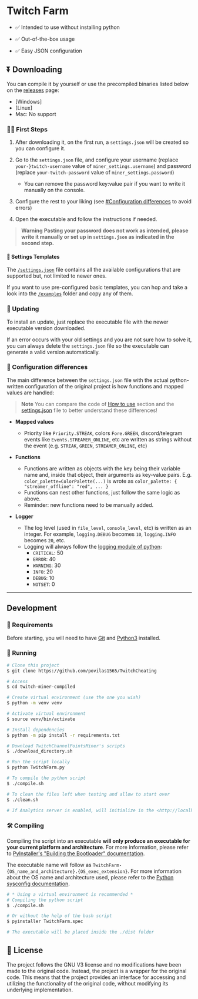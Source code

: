 # Twitch  Farm

* ✅ Intended to use without installing python

* ✅ Out-of-the-box usage

* ✅ Easy JSON configuration

## ⏬ Downloading

You can compile it by yourself or use the precompiled binaries listed below on the [releases](https://github.com/ZEBAS204/twitch-miner-compiled/releases) page:

* [Windows]
* [Linux]
* Mac: No support

### 🏃‍♂️ First Steps

1. After downloading it, on the first run, a `settings.json` will be created so you can configure it.
2. Go to the `settings.json` file, and configure your username (replace `your-}twitch-username` value of `miner_settings.username`) and password (replace `your-twitch-password` value of `miner_settings.password`)
   * You can remove the password key:value pair if you want to write it manually on the console.

3. Configure the rest to your liking (see [#Configuration differences](#-configuration-differences) to avoid errors)
4. Open the executable and follow the instructions if needed.

> **Warning**
> **Pasting your password does not work as intended, please write it manually or set up in `settings.json` as indicated in the second step.**

#### 📜 Settings Templates

The [`/settings.json`](/settings.json) file contains all the available configurations that are supported but, not limited to newer ones.

If you want to use pre-configured basic templates, you can hop and take a look into the [`/examples`](/examples) folder and copy any of them.

### 🔄 Updating

To install an update, just replace the executable file with the newer executable version downloaded.

If an error occurs with your old settings and you are not sure how to solve it, you can always delete the `settings.json` file so the executable can generate a valid version automatically.

### 🔀 Configuration differences

The main difference between the `settings.json` file with the actual python-written configuration of the original project is how functions and mapped values are handled:

> **Note** You can compare the code of [How to use](https://github.com/rdavydov/Twitch-Channel-Points-Miner-v2#how-to-use) section and the [settings.json](/settings.json) file to better understand these differences!

* **Mapped values**
  * Priority like `Priority.STREAK`, colors `Fore.GREEN`, discord/telegram events like `Events.STREAMER_ONLINE`, etc are written as strings without the event (e.g. `STREAK`, `GREEN`, `STREAMER_ONLINE`, etc)

* **Functions**
  * Functions are written as objects with the key being their variable name and, inside that object, their arguments as key-value pairs. E.g. `color_palette=ColorPalette(...)` is wrote as `color_palette: { "streamer_offline": "red", ... }`
  * Functions can nest other functions, just follow the same logic as above.
  * Reminder: new functions need to be manually added.

* **Logger**
  * The log level (used in `file_level`, `console_level`, etc) is written as an integer. For example, `logging.DEBUG` becomes `10`, `logging.INFO` becomes `20`, etc.
  * Logging will always follow the [logging module of python](https://docs.python.org/3/library/logging.html#logging-levels):
    * `CRITICAL`: 50
    * `ERROR`: 40
    * `WARNING`: 30
    * `INFO`: 20
    * `DEBUG`: 10
    * `NOTSET`: 0

---

## Development

### 📂 Requirements

Before starting, you will need to have [Git](https://git-scm.com) and [Python3](https://www.python.org/) installed.

### 🚀 Running

```bash
# Clone this project
$ git clone https://github.com/povilas1565/TwitchCheating

# Access
$ cd twitch-miner-compiled

# Create virtual environment (use the one you wish)
$ python -m venv venv

# Activate virtual environment
$ source venv/bin/activate

# Install dependencies
$ python -m pip install -r requirements.txt

# Download TwitchChannelPointsMiner's scripts
$ ./download_directory.sh

# Run the script locally
$ python TwitchFarm.py

# To compile the python script
$ ./compile.sh

# To clean the files left when testing and allow to start over
$ ./clean.sh

# If Analytics server is enabled, will initialize in the <http://localhost:5000>
```

### 🛠️ Compiling

Compiling the script into an executable **will only produce an executable for your current platform and architecture**. For more information, please refer to [PyInstaller's "Building the Bootloader" documentation](https://pyinstaller.readthedocs.io/en/stable/bootloader-building.html).

The executable name will follow as `TwitchFarm-{OS_name_and_architecture}.{OS_exec_extension}`.
For more information about the OS name and architecture used, please refer to the [Python sysconfig documentation](https://docs.python.org/3/library/sysconfig.html#sysconfig.get_platform).

```bash
# * Using a virtual environment is recommended *
# Compiling the python script
$ ./compile.sh

# Or without the help of the bash script
$ pyinstaller TwitchFarm.spec

# The executable will be placed inside the ./dist folder
```

## 📝 License

The project follows the GNU V3 license and no modifications have been made to the original code. Instead, the project is a wrapper for the original code. This means that the project provides an interface for accessing and utilizing the functionality of the original code, without modifying its underlying implementation.
